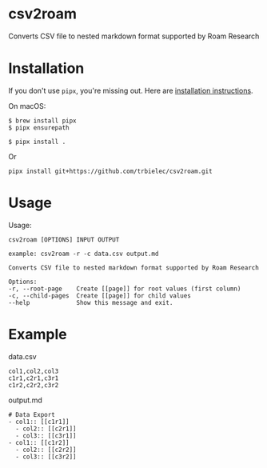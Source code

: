 # csv2roam

Converts CSV file to nested markdown format supported by Roam Research


# Installation

If you don't use `pipx`, you're missing out.
Here are [installation instructions](https://github.com/pipxproject/pipx/).

On macOS:

    $ brew install pipx
    $ pipx ensurepath

    $ pipx install .

Or

    pipx install git+https://github.com/trbielec/csv2roam.git


# Usage

Usage:


    csv2roam [OPTIONS] INPUT OUTPUT

    example: csv2roam -r -c data.csv output.md

    Converts CSV file to nested markdown format supported by Roam Research

    Options:
    -r, --root-page    Create [[page]] for root values (first column)
    -c, --child-pages  Create [[page]] for child values
    --help             Show this message and exit.

# Example

data.csv

    col1,col2,col3
    c1r1,c2r1,c3r1
    c1r2,c2r2,c3r2

output.md

    # Data Export
    - col1:: [[c1r1]]
      - col2:: [[c2r1]]
      - col3:: [[c3r1]]
    - col1:: [[c1r2]]
      - col2:: [[c2r2]]
      - col3:: [[c3r2]]
